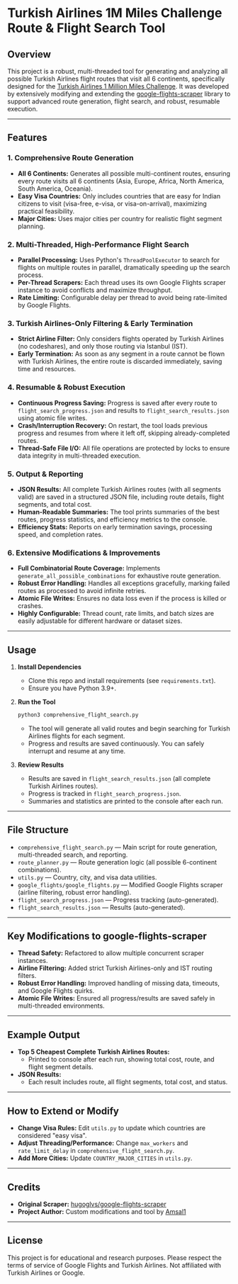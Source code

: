 # Turkish Airlines 1M Miles Challenge Route & Flight Search Tool

## Overview

This project is a robust, multi-threaded tool for generating and analyzing all possible Turkish Airlines flight routes that visit all 6 continents, specifically designed for the [Turkish Airlines 1 Million Miles Challenge](https://www.turkishairlines.com/en-int/miles-and-smiles/campaigns/fly-across-6-continents-Earn-1-million-miles/). It was developed by extensively modifying and extending the [google-flights-scraper](https://github.com/hugoglvs/google-flights-scraper/) library to support advanced route generation, flight search, and robust, resumable execution.

---

## Features

### 1. **Comprehensive Route Generation**
- **All 6 Continents:** Generates all possible multi-continent routes, ensuring every route visits all 6 continents (Asia, Europe, Africa, North America, South America, Oceania).
- **Easy Visa Countries:** Only includes countries that are easy for Indian citizens to visit (visa-free, e-visa, or visa-on-arrival), maximizing practical feasibility.
- **Major Cities:** Uses major cities per country for realistic flight segment planning.

### 2. **Multi-Threaded, High-Performance Flight Search**
- **Parallel Processing:** Uses Python's `ThreadPoolExecutor` to search for flights on multiple routes in parallel, dramatically speeding up the search process.
- **Per-Thread Scrapers:** Each thread uses its own Google Flights scraper instance to avoid conflicts and maximize throughput.
- **Rate Limiting:** Configurable delay per thread to avoid being rate-limited by Google Flights.

### 3. **Turkish Airlines-Only Filtering & Early Termination**
- **Strict Airline Filter:** Only considers flights operated by Turkish Airlines (no codeshares), and only those routing via Istanbul (IST).
- **Early Termination:** As soon as any segment in a route cannot be flown with Turkish Airlines, the entire route is discarded immediately, saving time and resources.

### 4. **Resumable & Robust Execution**
- **Continuous Progress Saving:** Progress is saved after every route to `flight_search_progress.json` and results to `flight_search_results.json` using atomic file writes.
- **Crash/Interruption Recovery:** On restart, the tool loads previous progress and resumes from where it left off, skipping already-completed routes.
- **Thread-Safe File I/O:** All file operations are protected by locks to ensure data integrity in multi-threaded execution.

### 5. **Output & Reporting**
- **JSON Results:** All complete Turkish Airlines routes (with all segments valid) are saved in a structured JSON file, including route details, flight segments, and total cost.
- **Human-Readable Summaries:** The tool prints summaries of the best routes, progress statistics, and efficiency metrics to the console.
- **Efficiency Stats:** Reports on early termination savings, processing speed, and completion rates.

### 6. **Extensive Modifications & Improvements**
- **Full Combinatorial Route Coverage:** Implements `generate_all_possible_combinations` for exhaustive route generation.
- **Robust Error Handling:** Handles all exceptions gracefully, marking failed routes as processed to avoid infinite retries.
- **Atomic File Writes:** Ensures no data loss even if the process is killed or crashes.
- **Highly Configurable:** Thread count, rate limits, and batch sizes are easily adjustable for different hardware or dataset sizes.

---

## Usage

1. **Install Dependencies**
   - Clone this repo and install requirements (see `requirements.txt`).
   - Ensure you have Python 3.9+.

2. **Run the Tool**
   ```bash
   python3 comprehensive_flight_search.py
   ```
   - The tool will generate all valid routes and begin searching for Turkish Airlines flights for each segment.
   - Progress and results are saved continuously. You can safely interrupt and resume at any time.

3. **Review Results**
   - Results are saved in `flight_search_results.json` (all complete Turkish Airlines routes).
   - Progress is tracked in `flight_search_progress.json`.
   - Summaries and statistics are printed to the console after each run.

---

## File Structure

- `comprehensive_flight_search.py` — Main script for route generation, multi-threaded search, and reporting.
- `route_planner.py` — Route generation logic (all possible 6-continent combinations).
- `utils.py` — Country, city, and visa data utilities.
- `google_flights/google_flights.py` — Modified Google Flights scraper (airline filtering, robust error handling).
- `flight_search_progress.json` — Progress tracking (auto-generated).
- `flight_search_results.json` — Results (auto-generated).

---

## Key Modifications to google-flights-scraper
- **Thread Safety:** Refactored to allow multiple concurrent scraper instances.
- **Airline Filtering:** Added strict Turkish Airlines-only and IST routing filters.
- **Robust Error Handling:** Improved handling of missing data, timeouts, and Google Flights quirks.
- **Atomic File Writes:** Ensured all progress/results are saved safely in multi-threaded environments.

---

## Example Output

- **Top 5 Cheapest Complete Turkish Airlines Routes:**
  - Printed to console after each run, showing total cost, route, and flight segment details.
- **JSON Results:**
  - Each result includes route, all flight segments, total cost, and status.

---

## How to Extend or Modify
- **Change Visa Rules:** Edit `utils.py` to update which countries are considered "easy visa".
- **Adjust Threading/Performance:** Change `max_workers` and `rate_limit_delay` in `comprehensive_flight_search.py`.
- **Add More Cities:** Update `COUNTRY_MAJOR_CITIES` in `utils.py`.

---

## Credits
- **Original Scraper:** [hugoglvs/google-flights-scraper](https://github.com/hugoglvs/google-flights-scraper)
- **Project Author:** Custom modifications and tool by [Amsal1](https://github.com/Amsal1)

---

## License
This project is for educational and research purposes. Please respect the terms of service of Google Flights and Turkish Airlines. Not affiliated with Turkish Airlines or Google.
